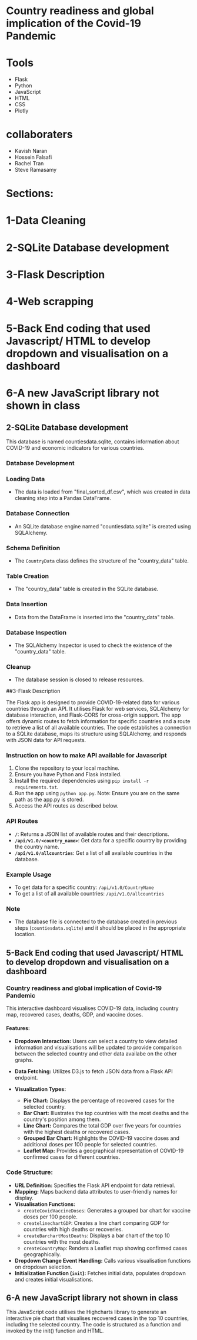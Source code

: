 # Country readiness and global implication of the Covid-19 Pandemic

# Tools
- Flask
- Python
- JavaScript
- HTML
- CSS
- Plotly

# collaboraters
- Kavish Naran
- Hossein Falsafi
- Rachel Tran
- Steve Ramasamy

# Sections:
# 1-Data Cleaning
# 2-SQLite Database development 
# 3-Flask Description
# 4-Web scrapping
# 5-Back End coding that used Javascript/ HTML to develop dropdown and visualisation on a dashboard
# 6-A new JavaScript library not shown in class





## 2-SQLite Database development 

This database is named countiesdata.sqlite, contains information about COVID-19 and economic indicators for various countries.

### Database Development

### Loading Data
- The data is loaded from "final_sorted_df.csv", which was created in data cleaning step into a Pandas DataFrame.

### Database Connection
- An SQLite database engine named "countiesdata.sqlite" is created using SQLAlchemy.

### Schema Definition
- The `CountryData` class defines the structure of the "country_data" table.

### Table Creation
- The "country_data" table is created in the SQLite database.

### Data Insertion
- Data from the DataFrame is inserted into the "country_data" table.

### Database Inspection
- The SQLAlchemy Inspector is used to check the existence of the "country_data" table.

### Cleanup
- The database session is closed to release resources.



##3-Flask Description

The Flask app is designed to provide COVID-19-related data for various countries through an API. It utilises Flask for web services, SQLAlchemy for database interaction, and Flask-CORS for cross-origin support. The app offers dynamic routes to fetch information for specific countries and a route to retrieve a list of all available countries. The code establishes a connection to a SQLite database, maps its structure using SQLAlchemy, and responds with JSON data for API requests.


### Instruction on how to make API available for Javascript
1. Clone the repository to your local machine.
2. Ensure you have Python and Flask installed.
3. Install the required dependencies using `pip install -r requirements.txt`.
4. Run the app using `python app.py`.
Note: Ensure you are on the same path as the app.py is stored.
5. Access the API routes as described below.

### API Routes
- **`/`**: Returns a JSON list of available routes and their descriptions.
- **`/api/v1.0/<country_name>`**: Get data for a specific country by providing the country name.
- **`/api/v1.0/allcountries`**: Get a list of all available countries in the database.

### Example Usage
- To get data for a specific country: `/api/v1.0/CountryName`
- To get a list of all available countries: `/api/v1.0/allcountries`

### Note
- The database file is connected to the database created in previous steps (`countiesdata.sqlite`) and it should be placed in the appropriate location.



## 5-Back End coding that used Javascript/ HTML to develop dropdown and visualisation on a dashboard

### Country readiness and global implication of Covid-19 Pandemic

This interactive dashboard visualises COVID-19 data, including country map, recovered cases, deaths, GDP, and vaccine doses.

#### Features:

- **Dropdown Interaction:** Users can select a country to view detailed information and visualisations will be updated to provide comparison between the selected country and other data availabe on the other graphs.

- **Data Fetching:** Utilizes D3.js to fetch JSON data from a Flask API endpoint.
- **Visualization Types:**
  - **Pie Chart:** Displays the percentage of recovered cases for the selected country.
  - **Bar Chart:** Illustrates the top countries with the most deaths and the country's position among them.
  - **Line Chart:** Compares the total GDP over five years for countries with the highest deaths or recovered cases.
  - **Grouped Bar Chart:** Highlights the COVID-19 vaccine doses and additional doses per 100 people for selected countries.
  - **Leaflet Map:** Provides a geographical representation of COVID-19 confirmed cases for different countries.

### Code Structure:

- **URL Definition:** Specifies the Flask API endpoint for data retrieval.
- **Mapping:** Maps backend data attributes to user-friendly names for display.
- **Visualisation Functions:**
  - `createCovidVaccineDoses`: Generates a grouped bar chart for vaccine doses per 100 people.
  - `createlinechartGDP`: Creates a line chart comparing GDP for countries with high deaths or recoveries.
  - `createBarchartMostDeaths`: Displays a bar chart of the top 10 countries with the most deaths.
  - `createCountryMap`: Renders a Leaflet map showing confirmed cases geographically.
- **Dropdown Change Event Handling:** Calls various visualisation functions on dropdown selection.
- **Initialization Function (`init`):** Fetches initial data, populates dropdown and creates initial visualisations.



## 6-A new JavaScript library not shown in class

This JavaScript code utilises the Highcharts library to generate an interactive pie chart that visualises recovered cases in the top 10 countries, including the selected country. The code is structured as a function and invoked by the init() function and HTML.


